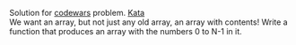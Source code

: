 Solution for <a href="http://www.codewars.com">codewars</a> problem.
<a href=https://www.codewars.com/kata/571d42206414b103dc0006a1>Kata</a>
<br>
We want an array, but not just any old array, an array with contents!
Write a function that produces an array with the numbers 0 to N-1 in it.
<br>